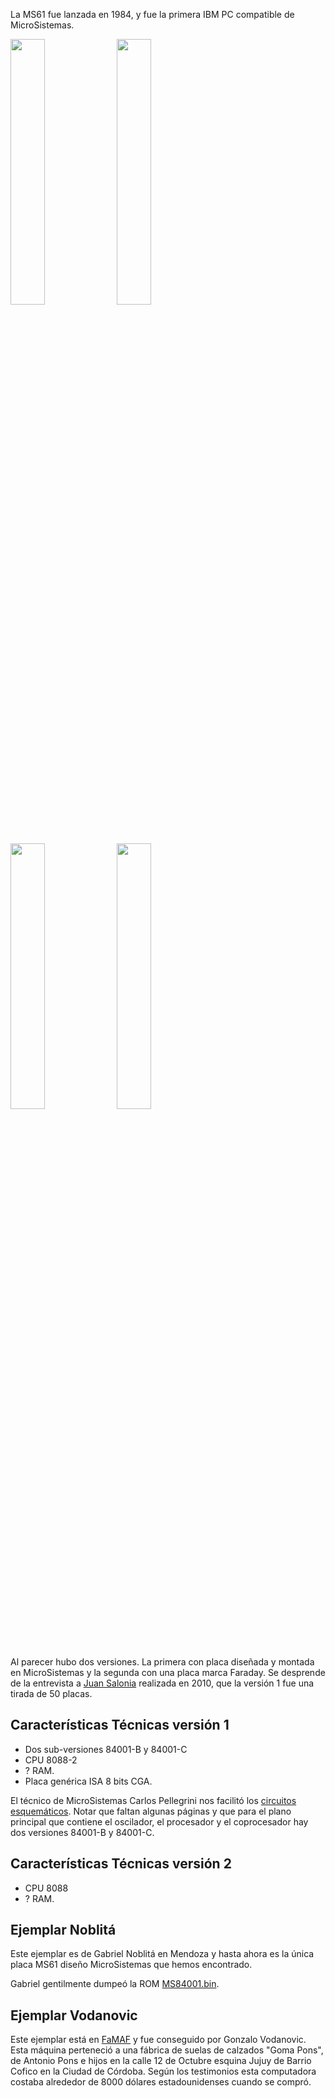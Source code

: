 
La MS61 fue lanzada en 1984, y fue la primera IBM PC compatible de MicroSistemas.


<a href="folleto_MS61-1.jpg"><img src="folleto_MS61-1-small.jpg" width="33%"></a>
<a href="folleto_MS61-2.jpg"><img src="folleto_MS61-2-small.jpg" width="33%"></a>
<a href="folleto_MS61-3.jpg"><img src="folleto_MS61-3-small.jpg" width="33%"></a>
<a href="folleto_MS61-4.jpg"><img src="folleto_MS61-4-small.jpg" width="33%"></a>


Al parecer hubo dos versiones.
La primera con placa diseñada y montada en MicroSistemas y la segunda con una placa marca Faraday.
Se desprende de la entrevista a [Juan Salonia](../../Personas/Juan%20Salonia) realizada en 2010, que la versión 1 fue una tirada de 50 placas.


Características Técnicas versión 1
---

* Dos sub-versiones 84001-B y 84001-C
* CPU 8088-2
* ? RAM.
* Placa genérica ISA 8 bits CGA.

El técnico de MicroSistemas Carlos Pellegrini nos facilitó los [circuitos esquemáticos](esquemáticos_ms61_carlos_pellegrini.pdf).
Notar que faltan algunas páginas y que para el plano principal que contiene el oscilador, el procesador y el coprocesador hay dos versiones 84001-B y 84001-C.


Características Técnicas versión 2
---

* CPU 8088
* ? RAM.



Ejemplar Noblitá
---
Este ejemplar es de Gabriel Noblitá en Mendoza y hasta ahora es la única placa MS61 diseño MicroSistemas que hemos encontrado.

Gabriel gentilmente dumpeó la ROM [MS84001.bin](MS84001.bin).


Ejemplar Vodanovic
---
Este ejemplar está en [FaMAF](https://www.famaf.unc.edu.ar) y fue conseguido por Gonzalo Vodanovic.
Esta máquina perteneció a una fábrica de suelas de calzados "Goma Pons", de Antonio Pons e hijos en la calle 12 de Octubre esquina Jujuy de Barrio Cofico en la Ciudad de Córdoba.
Según los testimonios esta computadora costaba alrededor de 8000 dólares estadounidenses cuando se compró.




